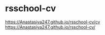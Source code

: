 # rsschool-cv
https://Anastasiya247.github.io/rsschool-cv/cv
https://Anastasiya247.github.io/rsschool-cv/
